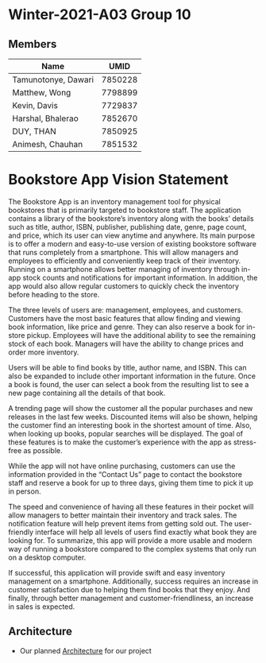 # Winter-2021-A03 Group 10
## Members
|Name                   |UMID       |
|-------------------    |-------    |
|Tamunotonye, Dawari    |7850228    |
|Matthew, Wong          |7798899    |
|Kevin, Davis           |7729837    |
|Harshal, Bhalerao      |7852670    |
|DUY, THAN              |7850925    |
|Animesh, Chauhan       |7851532    |

# Bookstore App Vision Statement

The Bookstore App is an inventory management tool for physical bookstores that is primarily targeted to bookstore staff. The application contains a library of the bookstore’s inventory along with the books’ details such as title, author, ISBN, publisher, publishing date, genre, page count, and price, which its user can view anytime and anywhere. Its main purpose is to offer a modern and easy-to-use version of existing bookstore software that runs completely from a smartphone. This will allow managers and employees to efficiently and conveniently keep track of their inventory. Running on a smartphone allows better managing of inventory through in-app stock counts and notifications for important information. In addition, the app would also allow regular customers to quickly check the inventory before heading to the store.

The three levels of users are: management, employees, and customers. Customers have the most basic features that allow finding and viewing book information, like price and genre. They can also reserve a book for in-store pickup. Employees will have the additional ability to see the remaining stock of each book. Managers will have the ability to change prices and order more inventory.

Users will be able to find books by title, author name, and ISBN. This can also be expanded to include other important information in the future. Once a book is found, the user can select a book from the resulting list to see a new page containing all the details of that book.

A trending page will show the customer all the popular purchases and new releases in the last few weeks. Discounted items will also be shown, helping the customer find an interesting book in the shortest amount of time. Also, when looking up books, popular searches will be displayed. The goal of these features is to make the customer’s experience with the app as stress-free as possible.

While the app will not have online purchasing, customers can use the information provided in the “Contact Us” page to contact the bookstore staff and reserve a book for up to three days, giving them time to pick it up in person.

The speed and convenience of having all these features in their pocket will allow managers to better maintain their inventory and track sales. The notification feature will help prevent items from getting sold out. The user-friendly interface will help all levels of users find exactly what book they are looking for. To summarize, this app will provide a more usable and modern way of running a bookstore compared to the complex systems that only run on a desktop computer.

If successful, this application will provide swift and easy inventory management on a smartphone. Additionally, success requires an increase in customer satisfaction due to helping them find books that they enjoy. And finally, through better management and customer-friendliness, an increase in sales is expected.


## Architecture 
- Our planned [Architecture](https://code.cs.umanitoba.ca/3350-winter-2021-a03/winter-2021-a03-group-10/-/blob/master/docs/architecture.md) for our project
